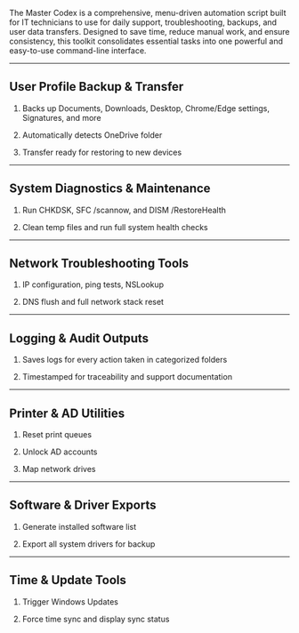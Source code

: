 The Master Codex is a comprehensive, menu-driven automation script built for IT technicians to use for daily support, troubleshooting, backups, and user data transfers. Designed to save time, reduce manual work, and ensure consistency, this toolkit consolidates essential tasks into one powerful and easy-to-use command-line interface.

--------------------------------
 User Profile Backup & Transfer
--------------------------------
1) Backs up Documents, Downloads, Desktop, Chrome/Edge settings, Signatures, and more

2) Automatically detects OneDrive folder

3) Transfer ready for restoring to new devices

----------------------------------
 System Diagnostics & Maintenance
----------------------------------
1) Run CHKDSK, SFC /scannow, and DISM /RestoreHealth

2) Clean temp files and run full system health checks

-------------------------------
 Network Troubleshooting Tools
-------------------------------
1) IP configuration, ping tests, NSLookup

2) DNS flush and full network stack reset

-------------------------
 Logging & Audit Outputs
-------------------------
1) Saves logs for every action taken in categorized folders

2) Timestamped for traceability and support documentation

------------------------
 Printer & AD Utilities
------------------------
1) Reset print queues

2) Unlock AD accounts

3) Map network drives

---------------------------
 Software & Driver Exports
--------------------------- 
1) Generate installed software list

2) Export all system drivers for backup

---------------------
 Time & Update Tools
---------------------
1) Trigger Windows Updates

2) Force time sync and display sync status
